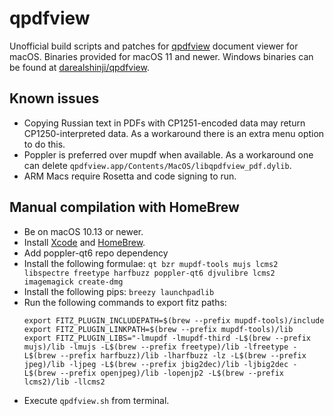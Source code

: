 qpdfview
========

Unofficial build scripts and patches for [qpdfview](https://launchpad.net/qpdfview) document viewer for macOS. Binaries provided for macOS 11 and newer. Windows binaries can be found at [darealshinji/qpdfview](https://github.com/darealshinji/qpdfview).

## Known issues

- Copying Russian text in PDFs with CP1251-encoded data may return CP1250-interpreted data.
  As a workaround there is an extra menu option to do this.
- Poppler is preferred over mupdf when available.
  As a workaround one can delete `qpdfview.app/Contents/MacOS/libqpdfview_pdf.dylib`.
- ARM Macs require Rosetta and code signing to run.

## Manual compilation with HomeBrew

- Be on macOS 10.13 or newer.
- Install [Xcode](https://developer.apple.com/xcode) and [HomeBrew](https://brew.sh).
- Add poppler-qt6 repo dependency
- Install the following formulae: `qt bzr mupdf-tools mujs lcms2 libspectre freetype harfbuzz poppler-qt6 djvulibre lcms2 imagemagick create-dmg`
- Install the following pips: `breezy launchpadlib`
- Run the following commands to export fitz paths:
    ```
    export FITZ_PLUGIN_INCLUDEPATH=$(brew --prefix mupdf-tools)/include
    export FITZ_PLUGIN_LINKPATH=$(brew --prefix mupdf-tools)/lib
    export FITZ_PLUGIN_LIBS="-lmupdf -lmupdf-third -L$(brew --prefix mujs)/lib -lmujs -L$(brew --prefix freetype)/lib -lfreetype -L$(brew --prefix harfbuzz)/lib -lharfbuzz -lz -L$(brew --prefix jpeg)/lib -ljpeg -L$(brew --prefix jbig2dec)/lib -ljbig2dec -L$(brew --prefix openjpeg)/lib -lopenjp2 -L$(brew --prefix lcms2)/lib -llcms2
    ```
- Execute `qpdfview.sh` from terminal.
